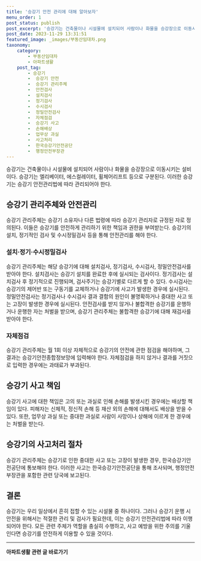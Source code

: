 ```yaml
---
title: '승강기 안전 관리에 대해 알아보자'
menu_order: 1
post_status: publish
post_excerpt: '승강기는 건축물이나 시설물에 설치되어 사람이나 화물을 승강장으로 이동시키는 설비이다. 승강기는 엘리베이터, 에스컬레이터, 휠체어리프트 등으로 구분된다. 이러한 승강기는 승강기 안전관리법에 따라 관리되어야 한다.'
post_date: 2023-11-29 13:31:51
featured_image: _images/부동산임대차.png
taxonomy:
    category:
        - 부동산임대차
        - 아파트생활
    post_tag:
        - 승강기
        -  승강기 안전
        -  승강기 관리주체
        -  안전검사
        -  설치검사
        -  정기검사
        -  수시검사
        -  정밀안전검사
        -  자체점검
        -  승강기 사고
        -  손해배상
        -  업무상 과실
        -  사고처리
        -  한국승강기안전공단
        -  행정안전부장관
---
```



승강기는 건축물이나 시설물에 설치되어 사람이나 화물을 승강장으로 이동시키는 설비이다. 승강기는 엘리베이터, 에스컬레이터, 휠체어리프트 등으로 구분된다. 이러한 승강기는 승강기 안전관리법에 따라 관리되어야 한다.

## 승강기 관리주체와 안전관리

승강기 관리주체는 승강기 소유자나 다른 법령에 따라 승강기 관리자로 규정된 자로 정의된다. 이들은 승강기를 안전하게 관리하기 위한 책임과 권한을 부여받는다. 승강기의 설치, 정기적인 검사 및 수시정밀검사 등을 통해 안전관리를 해야 한다.

### 설치·정기·수시정밀검사

승강기 관리주체는 해당 승강기에 대해 설치검사, 정기검사, 수시검사, 정밀안전검사를 받아야 한다. 설치검사는 승강기 설치를 완료한 후에 실시되는 검사이다. 정기검사는 설치검사 후 정기적으로 진행되며, 검사주기는 승강기별로 다르게 할 수 있다. 수시검사는 승강기의 제어반 또는 구동기를 교체하거나 승강기에 사고가 발생한 경우에 실시된다. 정밀안전검사는 정기검사나 수시검사 결과 결함의 원인이 불명확하거나 중대한 사고 또는 고장이 발생한 경우에 실시된다. 안전검사를 받지 않거나 불합격한 승강기를 운행하거나 운행한 자는 처벌을 받으며, 승강기 관리주체는 불합격한 승강기에 대해 재검사를 받아야 한다.

### 자체점검

승강기 관리주체는 월 1회 이상 자체적으로 승강기의 안전에 관한 점검을 해야하며, 그 결과는 승강기안전종합정보망에 입력해야 한다. 자체점검을 하지 않거나 결과를 거짓으로 입력한 경우에는 과태료가 부과된다.

## 승강기 사고 책임

승강기 사고에 대한 책임은 고의 또는 과실로 인해 손해를 발생시킨 경우에는 배상할 책임이 있다. 피해자는 신체적, 정신적 손해 등 재산 외의 손해에 대해서도 배상을 받을 수 있다. 또한, 업무상 과실 또는 중대한 과실로 사람이 사망이나 상해에 이르게 한 경우에는 처벌을 받는다.

## 승강기의 사고처리 절차

승강기 관리주체는 승강기로 인한 중대한 사고 또는 고장이 발생한 경우, 한국승강기안전공단에 통보해야 한다. 이러한 사고는 한국승강기안전공단을 통해 조사되며, 행정안전부장관을 포함한 관련 당국에 보고된다.

## 결론

승강기는 우리 일상에서 흔히 접할 수 있는 시설물 중 하나이다. 그러나 승강기 운행 시 안전을 위해서는 적절한 관리 및 검사가 필요한데, 이는 승강기 안전관리법에 따라 이행되어야 한다. 모든 관련 주체가 역할을 충실히 수행하고, 사고 예방을 위한 주의를 기울인다면 승강기를 안전하게 이용할 수 있을 것이다.
<!-- wp:separator -->
<hr class="wp-block-separator has-alpha-channel-opacity"/>
<!-- /wp:separator -->

<!-- wp:group {"backgroundColor":"base","layout":{"type":"constrained"}} -->
<div class="wp-block-group has-base-background-color has-background"><!-- wp:paragraph {"align":"center","fontSize":"medium"} -->
<p class="has-text-align-center has-large-font-size"><strong>아파트생활 관련 글 바로가기</strong></p>
<!-- /wp:paragraph -->


<!-- wp:latest-posts
{"categories":[{"id":28012,"count":19,"description":"","link":"https://uknowlaw.com/category/%ec%95%84%ed%8c%8c%ed%8a%b8%ec%83%9d%ed%99%9c/","name":"아파트생활","slug":"아파트생활","taxonomy":"category","parent":0,"meta":[],"_links":{"self":[{"href":"https://uknowlaw.com/wp-json/wp/v2/categories/28012"}],"collection":[{"href":"https://uknowlaw.com/wp-json/wp/v2/categories"}],"about":[{"href":"https://uknowlaw.com/wp-json/wp/v2/taxonomies/category"}],"wp:post_type":[{"href":"https://uknowlaw.com/wp-json/wp/v2/posts?categories=28012"}],"curies":[{"name":"wp","href":"https://api.w.org/{rel}","templated":true}]}}],"postsToShow":100,"excerptLength":28,"postLayout":"grid","columns":2,"featuredImageAlign":"left","featuredImageSizeSlug":"large","fontSize":"small"} /--></div>
<!-- /wp:group -->